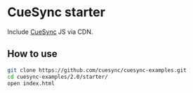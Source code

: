 # CueSync starter

Include [CueSync](https://cuesync.github.io) JS via CDN.

## How to use

```sh
git clone https://github.com/cuesync/cuesync-examples.git
cd cuesync-examples/2.0/starter/
open index.html
```
